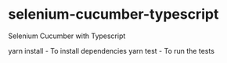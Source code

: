 # selenium-cucumber-typescript
Selenium Cucumber with Typescript

yarn install - To install dependencies
yarn test - To run the tests
